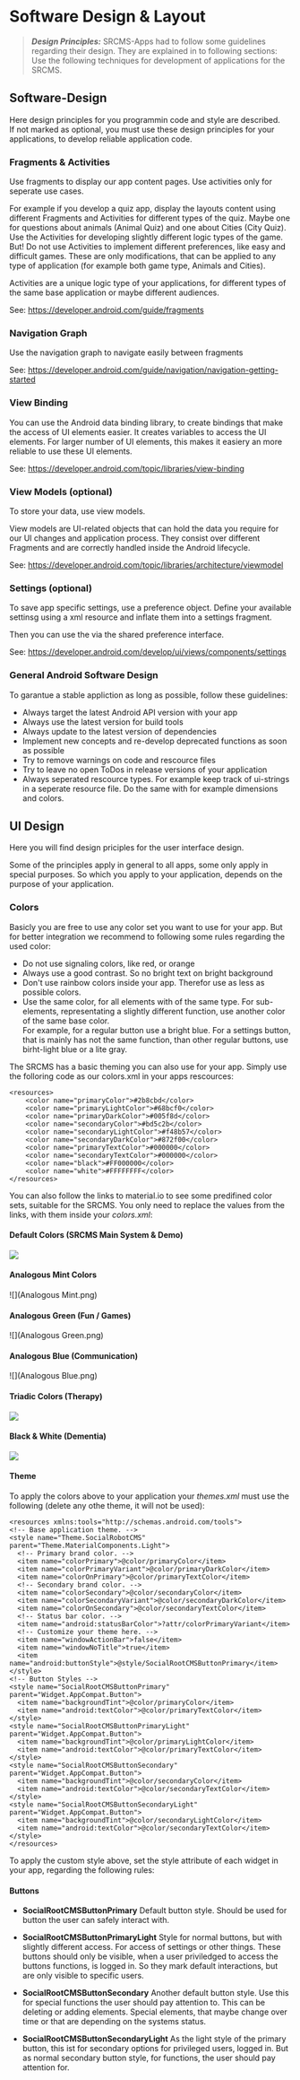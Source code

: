 # Software Design & Layout
> **_Design Principles:_**  SRCMS-Apps had to follow some guidelines regarding their design. They are explained in to following sections:
Use the following techniques for development of applications for the SRCMS.


## Software-Design

Here design principles for you programmin code and style are described.<br>
If not marked as optional, you must use these design principles for your applications, to develop reliable application code.

### Fragments & Activities

Use fragments to display our app content pages. Use activities only for seperate use cases.

For example if you develop a quiz app, display the layouts content using different Fragments and Activities for different types of the quiz. Maybe one
for questions about animals (Animal Quiz) and one about Cities (City Quiz). Use the Activities for developing slightly different logic types of the game.
But! Do not use Activities to implement different preferences, like easy and difficult games. These are only modifications, that can be applied to any
type of application (for example both game type, Animals and Cities).

Activities are a unique logic type of your applications, for different types of the same base application or maybe different audiences.

See: https://developer.android.com/guide/fragments

### Navigation Graph
Use the navigation graph to navigate easily between fragments

See: https://developer.android.com/guide/navigation/navigation-getting-started

### View Binding 
You can use the Android data binding library, to create bindings that make the access of UI elements easier. It creates variables to access the UI
elements. For larger number of UI elements, this makes it easiery an more reliable to use these UI elements.

See: https://developer.android.com/topic/libraries/view-binding

### View Models (optional)
To store your data, use view models.

View models are UI-related objects that can hold the data you require for our UI changes and application process. They consist over different
Fragments and are correctly handled inside the Android lifecycle.

See: https://developer.android.com/topic/libraries/architecture/viewmodel

### Settings (optional)
To save app specific settings, use a preference object.
Define your available settinsg using a xml resource and inflate them into a settings fragment.

Then you can use the via the shared preference interface.

See: https://developer.android.com/develop/ui/views/components/settings

### General Android Software Design
To garantue a stable appliction as long as possible, follow these guidelines:

* Always target the latest Android API version with your app
* Always use the latest version for build tools
* Always update to the latest version of dependencies
* Implement new concepts and re-develop deprecated functions as soon as possible
* Try to remove warnings on code and rescource files
* Try to leave no open ToDos in release versions of your application
* Always seperated rescource types. For example keep track of ui-strings in a seperate resource file. Do the same with for example
dimensions and colors.

## UI Design

Here you will find design priciples for the user interface design.

Some of the principles apply in general to all apps, some only apply in special purposes. So which you apply to your application, depends on the
purpose of your application.

### Colors

Basicly you are free to use any color set you want to use for your app. But for better integration we recommend to following some rules regarding the
used color:

* Do not use signaling colors, like red, or orange
* Always use a good contrast. So no bright text on bright background
* Don't use rainbow colors inside your app. Therefor use as less as possible colors.
* Use the same color, for all elements with of the same type. For sub-elements, representating a slightly different function, use another color of
the same base color.<br>
For example, for a regular button use a bright blue. For a settings button, that is mainly has not the same function, than other regular buttons,
use birht-light blue or a lite gray.

The SRCMS has a basic theming you can also use for your app.
Simply use the folloring code as our colors.xml in your apps rescources:

```
<resources>
	<color name="primaryColor">#2b8cbd</color>
	<color name="primaryLightColor">#68bcf0</color>
	<color name="primaryDarkColor">#005f8d</color>
	<color name="secondaryColor">#bd5c2b</color>
	<color name="secondaryLightColor">#f48b57</color>
	<color name="secondaryDarkColor">#872f00</color>
	<color name="primaryTextColor">#000000</color>
	<color name="secondaryTextColor">#000000</color>
	<color name="black">#FF000000</color>
	<color name="white">#FFFFFFFF</color>
</resources>
```

You can also follow the links to material.io to see some predifined color sets, suitable for the SRCMS. You only need to replace the values from the
links, with them inside your _colors.xml_:

#### Default Colors (SRCMS Main System & Demo)

![](Default.png)

#### Analogous Mint Colors

![](Analogous Mint.png)

#### Analogous Green (Fun /  Games)

![](Analogous Green.png)

#### Analogous Blue (Communication)

![](Analogous Blue.png)

#### Triadic Colors (Therapy)

![](Triadic.png)

#### Black & White (Dementia)

![](BlackAndWhite.png)

#### Theme
To apply the colors above to your application your _themes.xml_ must use the following (delete any othe theme, it will not be used):
```
<resources xmlns:tools="http://schemas.android.com/tools">
<!-- Base application theme. -->
<style name="Theme.SocialRobotCMS" parent="Theme.MaterialComponents.Light">
  <!-- Primary brand color. -->
  <item name="colorPrimary">@color/primaryColor</item>
  <item name="colorPrimaryVariant">@color/primaryDarkColor</item>
  <item name="colorOnPrimary">@color/primaryTextColor</item>
  <!-- Secondary brand color. -->
  <item name="colorSecondary">@color/secondaryColor</item>
  <item name="colorSecondaryVariant">@color/secondaryDarkColor</item>
  <item name="colorOnSecondary">@color/secondaryTextColor</item>
  <!-- Status bar color. -->
  <item name="android:statusBarColor">?attr/colorPrimaryVariant</item>
  <!-- Customize your theme here. -->
  <item name="windowActionBar">false</item>
  <item name="windowNoTitle">true</item>
  <item name="android:buttonStyle">@style/SocialRootCMSButtonPrimary</item>
</style>
<!-- Button Styles -->
<style name="SocialRootCMSButtonPrimary" parent="Widget.AppCompat.Button">
  <item name="backgroundTint">@color/primaryColor</item>
  <item name="android:textColor">@color/primaryTextColor</item>
</style>
<style name="SocialRootCMSButtonPrimaryLight" parent="Widget.AppCompat.Button">
  <item name="backgroundTint">@color/primaryLightColor</item>
  <item name="android:textColor">@color/primaryTextColor</item>
</style>
<style name="SocialRootCMSButtonSecondary" parent="Widget.AppCompat.Button">
  <item name="backgroundTint">@color/secondaryColor</item>
  <item name="android:textColor">@color/secondaryTextColor</item>
</style>
<style name="SocialRootCMSButtonSecondaryLight" parent="Widget.AppCompat.Button">
  <item name="backgroundTint">@color/secondaryLightColor</item>
  <item name="android:textColor">@color/secondaryTextColor</item>
</style>
</resources>
```

To apply the custom style above, set the style attribute of each widget in your app, regarding the following rules:

#### Buttons

* **SocialRootCMSButtonPrimary**
Default button style. Should be used for button the user can safely interact with.

* **SocialRootCMSButtonPrimaryLight**
Style for normal buttons, but with slightly different access. For access of settings or other things. These buttons should only be visible, when
a user priviledged to access the buttons functions, is logged in. So they mark default interactions, but are only visible to specific users.

* **SocialRootCMSButtonSecondary**
Another default button style. Use this for special functions the user should pay attention to. This can be deleting or adding elements. Special
elements, that maybe change over time or that are depending on the systems status.

* **SocialRootCMSButtonSecondaryLight**
As the light style of the primary button, this ist for secondary options for privileged users, logged in. But as normal secondary button style, for
functions, the user should pay attention for.
